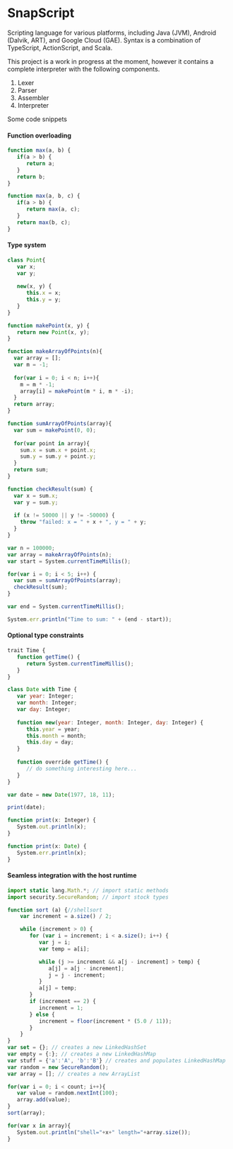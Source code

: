 # SnapScript
Scripting language for various platforms, including Java (JVM), Android (Dalvik, ART), and Google Cloud (GAE). Syntax is a combination of TypeScript, ActionScript, and Scala.

This project is a work in progress at the moment, however it contains a complete interpreter with the following components.

1. Lexer
2. Parser
3. Assembler
4. Interpreter

Some code snippets

#### Function overloading

```javascript
function max(a, b) {
   if(a > b) {
      return a;
   }
   return b;
}

function max(a, b, c) {
   if(a > b) {
      return max(a, c);
   }
   return max(b, c);
}
```
#### Type system

```javascript
class Point{
   var x;
   var y;
   
   new(x, y) {
      this.x = x;
      this.y = y;
   }
}

function makePoint(x, y) {
   return new Point(x, y);
}

function makeArrayOfPoints(n){
  var array = [];
  var m = -1;
  
  for(var i = 0; i < n; i++){ 
    m = m * -1;
    array[i] = makePoint(m * i, m * -i);
  }
  return array;
}

function sumArrayOfPoints(array){
  var sum = makePoint(0, 0);
  
  for(var point in array){
    sum.x = sum.x + point.x;
    sum.y = sum.y + point.y;
  }
  return sum;
}

function checkResult(sum) {
  var x = sum.x;
  var y = sum.y;
  
  if (x != 50000 || y != -50000) {
    throw "failed: x = " + x + ", y = " + y;
  }
}

var n = 100000;
var array = makeArrayOfPoints(n);
var start = System.currentTimeMillis();

for(var i = 0; i < 5; i++) {
  var sum = sumArrayOfPoints(array);
  checkResult(sum);
}

var end = System.currentTimeMillis();

System.err.println("Time to sum: " + (end - start));
```
#### Optional type constraints

```javascript
trait Time {
   function getTime() {
      return System.currentTimeMillis();
   }
}

class Date with Time {
   var year: Integer;
   var month: Integer;
   var day: Integer;
   
   function new(year: Integer, month: Integer, day: Integer) {
      this.year = year;
      this.month = month;
      this.day = day;
   }
   
   function override getTime() {
      // do something interesting here...
   }
}

var date = new Date(1977, 18, 11);

print(date);

function print(x: Integer) {
   System.out.println(x);
}

function print(x: Date) {
   System.err.println(x);
}
```
#### Seamless integration with the host runtime

```javascript
import static lang.Math.*; // import static methods
import security.SecureRandom; // import stock types

function sort (a) {//shellsort
    var increment = a.size() / 2;

    while (increment > 0) {
       for (var i = increment; i < a.size(); i++) {
          var j = i;
          var temp = a[i];

          while (j >= increment && a[j - increment] > temp) {
             a[j] = a[j - increment];
             j = j - increment;
          }
          a[j] = temp;
       }
       if (increment == 2) {
          increment = 1;
       } else {
          increment = floor(increment * (5.0 / 11));
       }
    }
}
var set = {}; // creates a new LinkedHashSet
var empty = {:}; // creates a new LinkedHashMap
var stuff = {'a':'A', 'b':'B'} // creates and populates LinkedHashMap
var random = new SecureRandom();
var array = []; // creates a new ArrayList

for(var i = 0; i < count; i++){
   var value = random.nextInt(100);   
   array.add(value);
}
sort(array);

for(var x in array){
   System.out.println("shell="+x+" length="+array.size());
}
```
